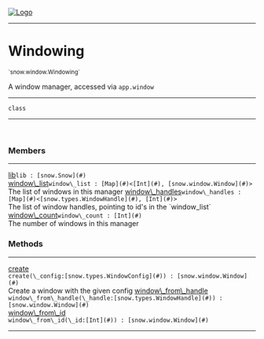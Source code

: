 
[![Logo](../../../images/logo.png)](../../../api/index.html)

---



<h1>Windowing</h1>
<small>`snow.window.Windowing`</small>

A window manager, accessed via `app.window`

---

`class`

---

&nbsp;
&nbsp;



<h3>Members</h3> <hr/><span class="member apipage">
                <a name="lib"><a class="lift" href="#lib">lib</a></a><code class="signature apipage">lib : [snow.Snow](#)</code><br/></span>
            <span class="small_desc_flat"></span><span class="member apipage">
                <a name="window_list"><a class="lift" href="#window_list">window\_list</a></a><code class="signature apipage">window\_list : [Map](#)&lt;[Int](#), [snow.window.Window](#)&gt;</code><br/></span>
            <span class="small_desc_flat">The list of windows in this manager</span><span class="member apipage">
                <a name="window_handles"><a class="lift" href="#window_handles">window\_handles</a></a><code class="signature apipage">window\_handles : [Map](#)&lt;[snow.types.WindowHandle](#), [Int](#)&gt;</code><br/></span>
            <span class="small_desc_flat">The list of window handles, pointing to id's in the `window_list`</span><span class="member apipage">
                <a name="window_count"><a class="lift" href="#window_count">window\_count</a></a><code class="signature apipage">window\_count : [Int](#)</code><br/></span>
            <span class="small_desc_flat">The number of windows in this manager</span>





<h3>Methods</h3> <hr/><span class="method apipage">
            <a name="create"><a class="lift" href="#create">create</a></a> <div class="clear"></div><code class="signature apipage">create(\_config:[snow.types.WindowConfig](#)<span></span>) : [snow.window.Window](#)</code><br/><span class="small_desc_flat">Create a window with the given config</span>
        </span>
    <span class="method apipage">
            <a name="window_from_handle"><a class="lift" href="#window_from_handle">window\_from\_handle</a></a> <div class="clear"></div><code class="signature apipage">window\_from\_handle(\_handle:[snow.types.WindowHandle](#)<span></span>) : [snow.window.Window](#)</code><br/><span class="small_desc_flat"></span>
        </span>
    <span class="method apipage">
            <a name="window_from_id"><a class="lift" href="#window_from_id">window\_from\_id</a></a> <div class="clear"></div><code class="signature apipage">window\_from\_id(\_id:[Int](#)<span></span>) : [snow.window.Window](#)</code><br/><span class="small_desc_flat"></span>
        </span>
    





---

&nbsp;
&nbsp;
&nbsp;
&nbsp;